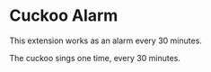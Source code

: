 # Cuckoo Alarm

This extension works as an alarm every 30 minutes.

The cuckoo sings one time, every 30 minutes.
